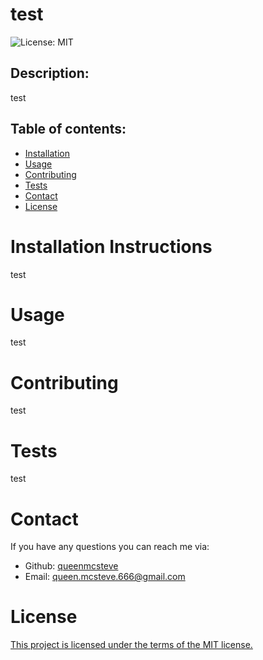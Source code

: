 # test
![License: MIT](https://img.shields.io/badge/License-MIT-yellow.svg)

## Description:
test

## Table of contents:
* [Installation](#installation)
* [Usage](#usage)
* [Contributing](#contributing)
* [Tests](#tests)
* [Contact](#contact)
* [License](#license)

# Installation Instructions
test

# Usage
test

# Contributing
test

# Tests
test

# Contact
If you have any questions you can reach me via:
- Github: [queenmcsteve](https://github.com/queenmcsteve)
- Email: [queen.mcsteve.666@gmail.com](mailto:queen.mcsteve.666@gmail.com)

# License
[This project is licensed under the terms of the MIT license.](https://opensource.org/licenses/MIT)

